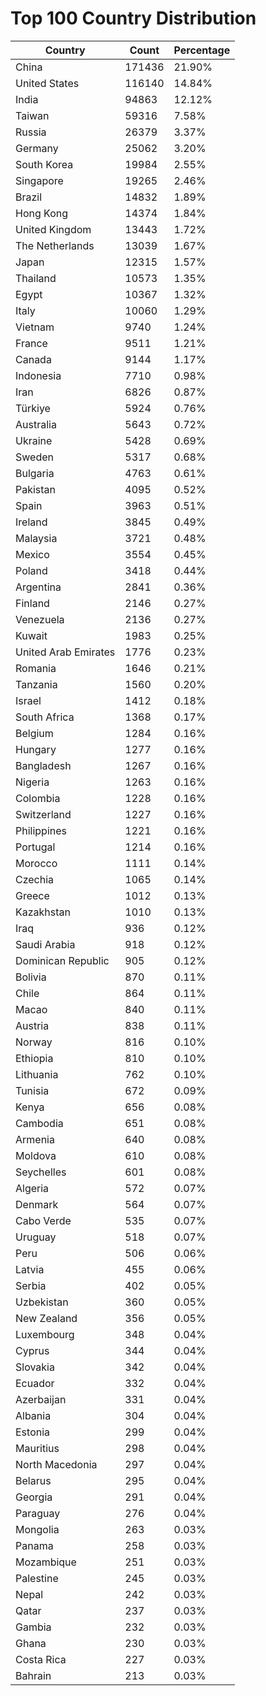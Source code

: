 # Top 100 Country Distribution
| Country | Count | Percentage |
|----|----|----|
| China | 171436 | 21.90% |
| United States | 116140 | 14.84% |
| India | 94863 | 12.12% |
| Taiwan | 59316 | 7.58% |
| Russia | 26379 | 3.37% |
| Germany | 25062 | 3.20% |
| South Korea | 19984 | 2.55% |
| Singapore | 19265 | 2.46% |
| Brazil | 14832 | 1.89% |
| Hong Kong | 14374 | 1.84% |
| United Kingdom | 13443 | 1.72% |
| The Netherlands | 13039 | 1.67% |
| Japan | 12315 | 1.57% |
| Thailand | 10573 | 1.35% |
| Egypt | 10367 | 1.32% |
| Italy | 10060 | 1.29% |
| Vietnam | 9740 | 1.24% |
| France | 9511 | 1.21% |
| Canada | 9144 | 1.17% |
| Indonesia | 7710 | 0.98% |
| Iran | 6826 | 0.87% |
| Türkiye | 5924 | 0.76% |
| Australia | 5643 | 0.72% |
| Ukraine | 5428 | 0.69% |
| Sweden | 5317 | 0.68% |
| Bulgaria | 4763 | 0.61% |
| Pakistan | 4095 | 0.52% |
| Spain | 3963 | 0.51% |
| Ireland | 3845 | 0.49% |
| Malaysia | 3721 | 0.48% |
| Mexico | 3554 | 0.45% |
| Poland | 3418 | 0.44% |
| Argentina | 2841 | 0.36% |
| Finland | 2146 | 0.27% |
| Venezuela | 2136 | 0.27% |
| Kuwait | 1983 | 0.25% |
| United Arab Emirates | 1776 | 0.23% |
| Romania | 1646 | 0.21% |
| Tanzania | 1560 | 0.20% |
| Israel | 1412 | 0.18% |
| South Africa | 1368 | 0.17% |
| Belgium | 1284 | 0.16% |
| Hungary | 1277 | 0.16% |
| Bangladesh | 1267 | 0.16% |
| Nigeria | 1263 | 0.16% |
| Colombia | 1228 | 0.16% |
| Switzerland | 1227 | 0.16% |
| Philippines | 1221 | 0.16% |
| Portugal | 1214 | 0.16% |
| Morocco | 1111 | 0.14% |
| Czechia | 1065 | 0.14% |
| Greece | 1012 | 0.13% |
| Kazakhstan | 1010 | 0.13% |
| Iraq | 936 | 0.12% |
| Saudi Arabia | 918 | 0.12% |
| Dominican Republic | 905 | 0.12% |
| Bolivia | 870 | 0.11% |
| Chile | 864 | 0.11% |
| Macao | 840 | 0.11% |
| Austria | 838 | 0.11% |
| Norway | 816 | 0.10% |
| Ethiopia | 810 | 0.10% |
| Lithuania | 762 | 0.10% |
| Tunisia | 672 | 0.09% |
| Kenya | 656 | 0.08% |
| Cambodia | 651 | 0.08% |
| Armenia | 640 | 0.08% |
| Moldova | 610 | 0.08% |
| Seychelles | 601 | 0.08% |
| Algeria | 572 | 0.07% |
| Denmark | 564 | 0.07% |
| Cabo Verde | 535 | 0.07% |
| Uruguay | 518 | 0.07% |
| Peru | 506 | 0.06% |
| Latvia | 455 | 0.06% |
| Serbia | 402 | 0.05% |
| Uzbekistan | 360 | 0.05% |
| New Zealand | 356 | 0.05% |
| Luxembourg | 348 | 0.04% |
| Cyprus | 344 | 0.04% |
| Slovakia | 342 | 0.04% |
| Ecuador | 332 | 0.04% |
| Azerbaijan | 331 | 0.04% |
| Albania | 304 | 0.04% |
| Estonia | 299 | 0.04% |
| Mauritius | 298 | 0.04% |
| North Macedonia | 297 | 0.04% |
| Belarus | 295 | 0.04% |
| Georgia | 291 | 0.04% |
| Paraguay | 276 | 0.04% |
| Mongolia | 263 | 0.03% |
| Panama | 258 | 0.03% |
| Mozambique | 251 | 0.03% |
| Palestine | 245 | 0.03% |
| Nepal | 242 | 0.03% |
| Qatar | 237 | 0.03% |
| Gambia | 232 | 0.03% |
| Ghana | 230 | 0.03% |
| Costa Rica | 227 | 0.03% |
| Bahrain | 213 | 0.03% |
